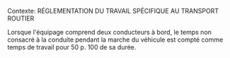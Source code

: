 Contexte: RÉGLEMENTATION DU TRAVAIL SPÉCIFIQUE AU TRANSPORT ROUTIER

Lorsque l'équipage comprend deux conducteurs à bord, le temps non consacré à la conduite pendant la marche du véhicule est compté comme temps de travail pour 50 p. 100 de sa durée.